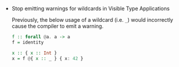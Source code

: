 * Stop emitting warnings for wildcards in Visible Type Applications

  Previously, the below usage of a wildcard (i.e. `_`) would
  incorrectly cause the compiler to emit a warning.
  
  ```purs
  f :: forall @a. a -> a
  f = identity

  x :: { x :: Int }
  x = f @{ x :: _ } { x: 42 }
  ```
